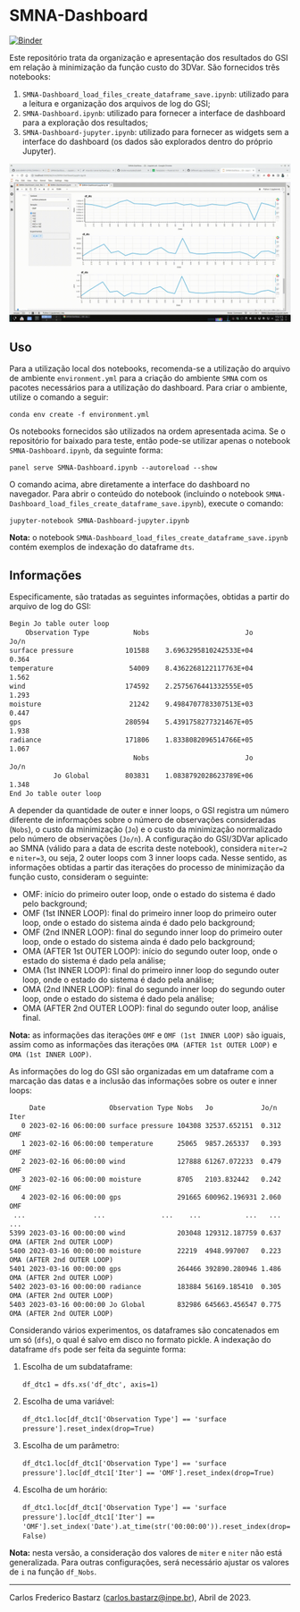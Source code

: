 # SMNA-Dashboard

[![Binder](https://mybinder.org/badge_logo.svg)](https://mybinder.org/v2/gh/GAD-DIMNT-CPTEC/SMNA-Dashboard/blob/main/SMNA-Dashboard-jupyter.ipynb/HEAD)

Este repositório trata da organização e apresentação dos resultados do GSI em relação à minimização da função custo do 3DVar. São fornecidos três notebooks:

1. `SMNA-Dashboard_load_files_create_dataframe_save.ipynb`: utilizado para a leitura e organização dos arquivos de log do GSI;
2. `SMNA-Dashboard.ipynb`: utilizado para fornecer a interface de dashboard para a exploração dos resultados;
3. `SMNA-Dashboard-jupyter.ipynb`: utilizado para fornecer as widgets sem a interface do dashboard (os dados são explorados dentro do próprio Jupyter).

![SMNA-Dashboard.gif](SMNA-Dashboard.gif)

## Uso

Para a utilização local dos notebooks, recomenda-se a utilização do arquivo de ambiente `environment.yml` para a criação do ambiente `SMNA` com os pacotes necessários para a utilização do dashboard. Para criar o ambiente, utilize o comando a seguir:

```
conda env create -f environment.yml
```

Os notebooks fornecidos são utilizados na ordem apresentada acima. Se o repositório for baixado para teste, então pode-se utilizar apenas o notebook `SMNA-Dashboard.ipynb`, da seguinte forma:

```
panel serve SMNA-Dashboard.ipynb --autoreload --show
```

O comando acima, abre diretamente a interface do dashboard no navegador. Para abrir o conteúdo do notebook (incluindo o notebook `SMNA-Dashboard_load_files_create_dataframe_save.ipynb`), execute o comando:

```
jupyter-notebook SMNA-Dashboard-jupyter.ipynb
```

**Nota:** o notebook `SMNA-Dashboard_load_files_create_dataframe_save.ipynb` contém exemplos de indexação do dataframe `dts`.

## Informações

Especificamente, são tratadas as seguintes informações, obtidas a partir do arquivo de log do GSI:

```
Begin Jo table outer loop
    Observation Type           Nobs                        Jo        Jo/n
surface pressure             101588    3.6963295810242533E+04       0.364
temperature                   54009    8.4362268122117763E+04       1.562
wind                         174592    2.2575676441332555E+05       1.293
moisture                      21242    9.4984707783307513E+03       0.447
gps                          280594    5.4391758277321467E+05       1.938
radiance                     171806    1.8338082096514766E+05       1.067
                               Nobs                        Jo        Jo/n
           Jo Global         803831    1.0838792028623789E+06       1.348
End Jo table outer loop
```

A depender da quantidade de outer e inner loops, o GSI registra um número diferente de informações sobre o número de observações consideradas (`Nobs`), o custo da minimização (`Jo`) e o custo da minimização normalizado pelo número de observações (`Jo/n`). A configuração do GSI/3DVar aplicado ao SMNA (válido para a data de escrita deste notebook), considera `miter=2` e `niter=3`, ou seja, 2 outer loops com 3 inner loops cada. Nesse sentido, as informações obtidas a partir das iterações do processo de minimização da função custo, consideram o seguinte:

* OMF: início do primeiro outer loop, onde o estado do sistema é dado pelo background;
* OMF (1st INNER LOOP): final do primeiro inner loop do primeiro outer loop, onde o estado do sistema ainda é dado pelo background;
* OMF (2nd INNER LOOP): final do segundo inner loop do primeiro outer loop, onde o estado do sistema ainda é dado pelo background;
* OMA (AFTER 1st OUTER LOOP): início do segundo outer loop, onde o estado do sistema é dado pela análise;
* OMA (1st INNER LOOP): final do primeiro inner loop do segundo outer loop, onde o estado do sistema é dado pela análise;
* OMA (2nd INNER LOOP): final do segundo inner loop do segundo outer loop, onde o estado do sistema é dado pela análise;
* OMA (AFTER 2nd OUTER LOOP): final do segundo outer loop, análise final.

**Nota:** as informações das iterações `OMF` e `OMF (1st INNER LOOP)` são iguais, assim como as informações das iterações `OMA (AFTER 1st OUTER LOOP)` e `OMA (1st INNER LOOP)`.

As informações do log do GSI são organizadas em um dataframe com a marcação das datas e a inclusão das informações sobre os outer e inner loops:

```
     Date                Observation Type Nobs   Jo            Jo/n  Iter
   0 2023-02-16 06:00:00 surface pressure 104308 32537.652151  0.312 OMF
   1 2023-02-16 06:00:00 temperature      25065  9857.265337   0.393 OMF
   2 2023-02-16 06:00:00 wind             127888 61267.072233  0.479 OMF
   3 2023-02-16 06:00:00 moisture         8705   2103.832442   0.242 OMF
   4 2023-02-16 06:00:00 gps              291665 600962.196931 2.060 OMF
 ...                 ...              ...    ...           ...   ... ...
5399 2023-03-16 00:00:00 wind             203048 129312.187759 0.637 OMA (AFTER 2nd OUTER LOOP)
5400 2023-03-16 00:00:00 moisture         22219  4948.997007   0.223 OMA (AFTER 2nd OUTER LOOP)
5401 2023-03-16 00:00:00 gps              264466 392890.280946 1.486 OMA (AFTER 2nd OUTER LOOP)
5402 2023-03-16 00:00:00 radiance         183884 56169.185410  0.305 OMA (AFTER 2nd OUTER LOOP)
5403 2023-03-16 00:00:00 Jo Global        832986 645663.456547 0.775 OMA (AFTER 2nd OUTER LOOP)
```

Considerando vários experimentos, os dataframes são concatenados em um só (`dfs`), o qual é salvo em disco no formato pickle. A indexação do dataframe `dfs` pode ser feita da seguinte forma:

1. Escolha de um subdataframe: 

    `df_dtc1 = dfs.xs('df_dtc', axis=1)`

2. Escolha de uma variável: 

    `df_dtc1.loc[df_dtc1['Observation Type'] == 'surface pressure'].reset_index(drop=True)`
    
3. Escolha de um parâmetro: 

    `df_dtc1.loc[df_dtc1['Observation Type'] == 'surface pressure'].loc[df_dtc1['Iter'] == 'OMF'].reset_index(drop=True)`
    
4. Escolha de um horário: 

    `df_dtc1.loc[df_dtc1['Observation Type'] == 'surface pressure'].loc[df_dtc1['Iter'] == 'OMF'].set_index('Date').at_time(str('00:00:00')).reset_index(drop=False)`

**Nota:** nesta versão, a consideração dos valores de `miter` e `niter` não está generalizada. Para outras configurações, será necessário ajustar os valores de `i` na função `df_Nobs`.

---

Carlos Frederico Bastarz (carlos.bastarz@inpe.br), Abril de 2023.

